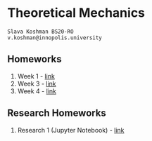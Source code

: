 # Theoretical Mechanics

```
Slava Koshman BS20-RO
v.koshman@innopolis.university
```

## Homeworks
1. Week 1 - [link](week01/README.md)
2. Week 3 - [link](week03/README.md)
3. Week 4 - [link](week04/README.md)

## Research Homeworks
1. Research 1 (Jupyter Notebook) - [link](research01/%20Homework%20Research%20%231%20Slava%20koshman.ipynb)